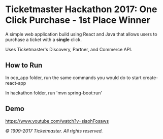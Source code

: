 # Ticketmaster Hackathon 2017: One Click Purchase - 1st Place Winner

A simple web application build using React and Java that allows users to purchase a ticket with a **single** click. 

Uses Ticketmaster's Discovery, Partner, and Commerce API.

## How to Run

In ocp_app folder, run the same commands you would do to start create-react-app

In hackathon folder, run 'mvn spring-boot:run'

## Demo

https://www.youtube.com/watch?v=siaohFosaws

*© 1999-2017 Ticketmaster. All rights reserved.*

